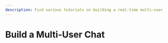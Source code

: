 ```yaml
---
description: Find various tutorials on building a real-time multi-user chat.
---
```


# Build a Multi-User Chat

<Card
  title="JavaScript"
  h="2"
  text="Build a multi-user chat application with vanilla JavaScript."
  url="/guides/real-time/chat/javascript"
  icon="/icons/js.svg"
  add-margin
/>

<Card
  title="Vue.js"
  h="2"
  text="Build a multi-user chat application with Vue.js."
  url="/guides/real-time/chat/vue"
  icon="/icons/vue.svg"
  add-margin
/>

<Card
  title="React.js"
  h="2"
  text="Build a multi-user chat application with React.js."
  url="/guides/real-time/chat/react"
  icon="/icons/react.svg"
  add-margin
/>
